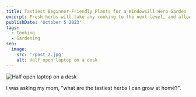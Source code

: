```yaml
---
title: Tastiest Beginner-Friendly Plants for a Windowsill Herb Garden
excerpt: Fresh herbs will take any cooking to the next level, and allows us to connect with our roots. Here are some of the tastiest beginner-friendly plants to grow for your kitchen garden.
publishDate: 'October 5 2023'
tags:
  - Cooking
  - Gardening
seo:
  image:
    src: '/post-2.jpg'
    alt: Half open laptop on a desk
---
```


![Half open laptop on a desk](/post-2.jpg)

I was asking my mom, "what are the tastiest herbs I can grow at home?".
